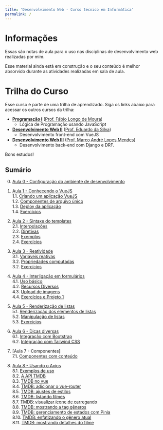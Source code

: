 ```yaml
---
title: 'Desenvolvimento Web - Curso técnico em Informática'
permalink: /
---
```


# Informações

Essas são notas de aula para o uso nas disciplinas de desenvolvimento web realizadas por mim.

Esse material ainda está em construção e o seu conteúdo é melhor absorvido durante as atividades realizadas em sala de aula.

# Trilha do Curso

Esse curso é parte de uma trilha de aprendizado. Siga os links abaixo para acessar os outros cursos da trilha:

- **[Programação I](https://github.com/ldmfabio/Programacao)** ([Prof. Fábio Longo de Moura](https://github.com/ldmfabio))
  - Lógica de Programação usando JavaScript
- **[Desenvolvimento Web II](https://eduardo-da-silva.github.io/aula-desenvolvimento-web/)** ([Prof. Eduardo da Silva](https://github.com/eduardo-da-silva/))
  - Desenvolvimento front-end com VueJS
- **[Desenvolvimento Web III](https://github.com/marrcandre/django-drf-tutorial)** ([Prof. Marco André Lopes Mendes](https://github.com/marrcandre))
  - Desenvolvimento back-end com Django e DRF.

Bons estudos!

## Sumário

0. [Aula 0 - Configuração do ambiente de desenvolvimento](ambiente/intro.md)

1. [Aula 1 - Conhecendo o VueJS](intro/intro.md)  
   1.1. [Criando um aplicação VueJS](intro/criar-aplicacao-vuejs.html)  
   1.2. [Componentes de arquivo único](intro/single-file-components.html)  
   1.3. [Deploy da aplicação](intro/deploy-aplicacao.html)  
   1.4. [Exercícios](intro/exercicios.html)

2. [Aula 2 - Sintaxe do templates](sintaxe-templates/intro.md)  
   2.1. [Interpolações](sintaxe-templates/interpolacoes.html)  
   2.2. [Diretivas](sintaxe-templates/diretivas.html)  
   2.3. [Exemplos](sintaxe-templates/exemplos.html)  
   2.4. [Exercícios](sintaxe-templates/exercicios.html)

3. [Aula 3 - Reatividade](reatividade/intro.md)  
   3.1. [Variáveis reativas](reatividade/variaveis-reativas.html)  
   3.2. [Propriedades computadas](reatividade/propriedades-computadas.html)  
   3.2. [Exercícios](reatividade/exercicios.html)

4. [Aula 4 - Interligação em formulários](formularios/intro.md)  
   4.1. [Uso básico](formularios/uso-basico.html)  
   4.2. [Recursos Diversos](formularios/recursos-diversos.html)  
   4.3. [Upload de imagens](formularios/upload-imagens.html)  
   4.4. [Exercícios e Projeto 1](formularios/exercicios.html)

5. [Aula 5 - Renderização de listas](listas/intro.md)  
   5.1. [Renderização dos elementos de listas](listas/renderizacao-elementos.html)  
   5.2. [Manipulação de listas](listas/manipulacao-listas.html)  
   5.3. [Exercícios](listas/exercicios.html)

6. [Aula 6 - Dicas diversas](dicas/intro.md)  
   6.1. [Integração com Bootstrap](dicas/integracao-bootstrap.html)  
   6.2. [Integração com Tailwind CSS](dicas/integracao-tailwind.html)

7. [Aula 7 - Componentes]  
   7.1. [Componentes com conteúdo](componentes/conteudo.html)

8. [Aula 8 - Usando o Axios](axios/intro.md)  
   8.1. [Exemplos de uso](axios/exemplos-de-uso.md)  
   8.2. [A API TMDB](axios/tmdb-api.md)  
   8.3. [TMDB no vue](axios/tmdb-no-vue.md)  
   8.4. [TMDB: adicionar o vue-router](axios/tmdb-adicionar-vue-router.md)  
   8.5. [TMDB: ajustes de estilos](axios/tmdb-ajustes-estilos.md)  
   8.6. [TMDB: listando filmes](axios/tmdb-listando-filmes.md)  
   8.7. [TMDB: visualizar ícone de carregando](axios/tmdb-visualizar-carregando)  
   8.8. [TMDB: mostrando a tag gêneros](axios/tmdb-mostrando-tag-generos)  
   8.9. [TMDB: gerenciamento de estados com Pinia](axios/tmdb-gerenciamento-estados-com-pinia)  
   8.10. [TMDB: enfatizando o gênero atual](axios/tmdb-enfatizando-genero-atual)  
   8.11. [TMDB: mostrando detalhes do filme](axios/tmdb-mostrando-detalhes-do-filme)

<!-- 5. [Aula 5 - Revisão Geral de Componentes](componentes/intro.md) -->
